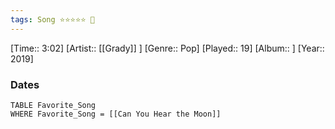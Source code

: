 ```yaml
---
tags: Song ⭐⭐⭐⭐⭐ 💛
---
```

[Time:: 3:02]
[Artist:: [[Grady]] ]
[Genre:: Pop]
[Played:: 19]
[Album:: ]
[Year:: 2019]
### Dates
````dataview
TABLE Favorite_Song
WHERE Favorite_Song = [[Can You Hear the Moon]]
````